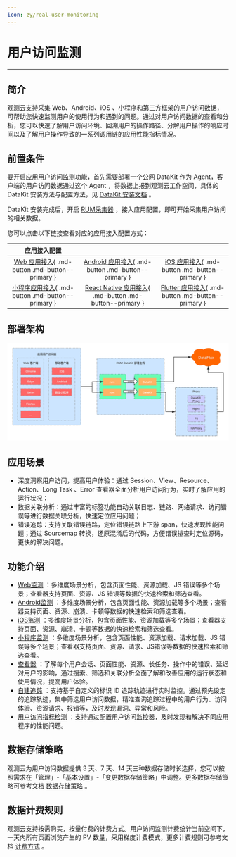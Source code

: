 ```yaml
---
icon: zy/real-user-monitoring
---
```

# 用户访问监测
---

## 简介

观测云支持采集 Web、Android、iOS 、小程序和第三方框架的用户访问数据，可帮助您快速监测用户的使用行为和遇到的问题。通过对用户访问数据的查看和分析，您可以快速了解用户访问环境、回溯用户的操作路径、分解用户操作的响应时间以及了解用户操作导致的一系列调用链的应用性能指标情况。

## 前置条件

要开启应用用户访问监测功能，首先需要部署一个公网 DataKit 作为 Agent，客户端的用户访问数据通过这个 Agent ，将数据上报到观测云工作空间，具体的 DataKit 安装方法与配置方法，见 [DataKit 安装文档](../datakit/datakit-install.md) 。

DataKit 安装完成后，开启 [RUM采集器](../datakit/rum.md) ，接入应用配置，即可开始采集用户访问的相关数据。

您可以点击以下链接查看对应的应用接入配置方式：

|                         应用接入配置                         |                                                              |                                                              |
| :----------------------------------------------------------: | :----------------------------------------------------------: | :----------------------------------------------------------: |
| [Web 应用接入](web/app-access.md){ .md-button .md-button--primary } | [Android 应用接入](android/app-access.md){ .md-button .md-button--primary } | [iOS 应用接入](ios/app-access.md){ .md-button .md-button--primary } |
| [小程序应用接入](miniapp/app-access.md){ .md-button .md-button--primary } | [React Native 应用接入](react-native/app-access.md){ .md-button .md-button--primary } | [Flutter 应用接入](flutter/app-access.md){ .md-button .md-button--primary } |



## 部署架构

![](img/rum-arch.png)

## 应用场景

- 深度洞察用户访问，提高用户体验：通过 Session、View、Resource、Action、Long Task 、Error 查看器全面分析用户访问行为，实时了解应用的运行状况；
- 数据关联分析：通过丰富的标签功能自动关联日志、链路、网络请求、访问错误等进行数据关联分析，快速定位应用问题；
- 错误追踪：支持关联错误链路，定位错误链路上下游 span，快速发现性能问题；通过 Sourcemap 转换，还原混淆后的代码，方便错误排查时定位源码，更快的解决问题。

## 功能介绍

- [Web监测](web/app-analysis.md) ：多维度场景分析，包含页面性能、资源加载、JS 错误等多个场景；查看器支持页面、资源、JS 错误等数据的快速检索和筛选查看。
- [Android监测](android/app-analysis.md) ：多维度场景分析，包含页面性能、资源加载等多个场景；查看器支持页面、资源、崩溃、卡顿等数据的快速检索和筛选查看。
- [iOS监测](ios/app-analysis.md) ：多维度场景分析，包含页面性能、资源加载等多个场景；查看器支持页面、资源、崩溃、卡顿等数据的快速检索和筛选查看。
- [小程序监测](miniapp/app-analysis.md) ：多维度场景分析，包含页面性能、资源加载、请求加载、JS 错误等多个场景；查看器支持页面、资源、请求、JS错误等数据的快速检索和筛选查看。
- [查看器](explorer.md) ：了解每个用户会话、页面性能、资源、长任务、操作中的错误、延迟对用户的影响，通过搜索、筛选和关联分析全面了解和改善应用的运行状态和使用情况，提高用户体验。
- [自建追踪](self-tracking.md) ：支持基于自定义的标识 ID 追踪轨迹进行实时监控。通过预先设定的追踪轨迹，集中筛选用户访问数据，精准查询追踪过程中的用户行为、访问体验、资源请求、报错等，及时发现漏洞、异常和风险。
- [用户访问指标检测](../monitoring/monitor/real-user-detection.md) ：支持通过配置用户访问监控器，及时发现和解决不同应用程序的性能问题。

## 数据存储策略

观测云为用户访问数据提供 3 天、7 天、14 天三种数据存储时长选择，您可以按照需求在「管理」-「基本设置」-「变更数据存储策略」中调整。更多数据存储策略可参考文档 [数据存储策略](https://preprod-docs.cloudcare.cn/billing/billing-method/data-storage/) 。

## 数据计费规则

观测云支持按需购买，按量付费的计费方式。用户访问监测计费统计当前空间下，一天内所有页面浏览产生的 PV 数量，采用梯度计费模式，更多计费规则可参考文档 [计费方式](../billing/billing-method/index.md) 。

